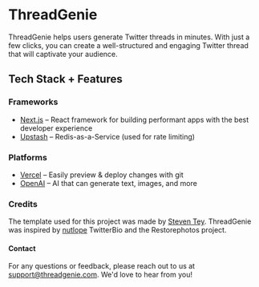# ThreadGenie

ThreadGenie helps users generate Twitter threads in minutes. With just a few clicks, you can create a well-structured and engaging Twitter thread that will captivate your audience.

## Tech Stack + Features

### Frameworks

- [Next.js](https://nextjs.org/) – React framework for building performant apps with the best developer experience
- [Upstash](https://upstash.com/) – Redis-as-a-Service (used for rate limiting)

### Platforms

- [Vercel](https://vercel.com/) – Easily preview & deploy changes with git
- [OpenAI](https://openai.com/) – AI that can generate text, images, and more

### Credits

The template used for this project was made by [Steven Tey](https://twitter.com/steventey). ThreadGenie was inspired by [nutlope](https://twitter.com/nutlope) TwitterBio and the Restorephotos project.

#### Contact

For any questions or feedback, please reach out to us at support@threadgenie.com. We'd love to hear from you!
